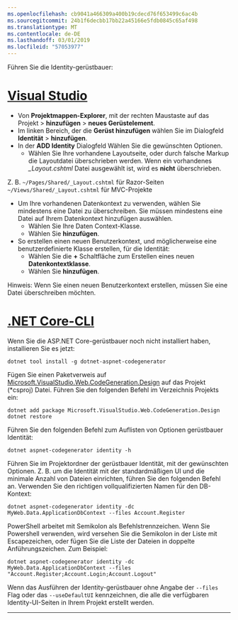 ```yaml
---
ms.openlocfilehash: cb9041a466309a400b19cdecd76f653499c6ac4b
ms.sourcegitcommit: 24b1f6decbb17bb22a45166e5fdb0845c65af498
ms.translationtype: MT
ms.contentlocale: de-DE
ms.lasthandoff: 03/01/2019
ms.locfileid: "57053977"
---
```

Führen Sie die Identity-gerüstbauer:

# <a name="visual-studiotabvisual-studio"></a>[Visual Studio](#tab/visual-studio)

* Von **Projektmappen-Explorer**, mit der rechten Maustaste auf das Projekt > **hinzufügen** > **neues Gerüstelement**.
* Im linken Bereich, der die **Gerüst hinzufügen** wählen Sie im Dialogfeld **Identität** > **hinzufügen**.
* In der **ADD Identity** Dialogfeld Wählen Sie die gewünschten Optionen.
  * Wählen Sie Ihre vorhandene Layoutseite, oder durch falsche Markup die Layoutdatei überschrieben werden. Wenn ein vorhandenes  *\_Layout.cshtml* Datei ausgewählt ist, wird es **nicht** überschrieben.

 Z. B. `~/Pages/Shared/_Layout.cshtml` für Razor-Seiten `~/Views/Shared/_Layout.cshtml` für MVC-Projekte
* Um Ihre vorhandenen Datenkontext zu verwenden, wählen Sie mindestens eine Datei zu überschreiben. Sie müssen mindestens eine Datei auf Ihrem Datenkontext hinzufügen auswählen.
  * Wählen Sie Ihre Daten Context-Klasse.
  * Wählen Sie **hinzufügen**.
* So erstellen einen neuen Benutzerkontext, und möglicherweise eine benutzerdefinierte Klasse erstellen, für die Identität:
  * Wählen Sie die **+** Schaltfläche zum Erstellen eines neuen **Datenkontextklasse**.
  * Wählen Sie **hinzufügen**.

Hinweis: Wenn Sie einen neuen Benutzerkontext erstellen, müssen Sie eine Datei überschreiben möchten.

# <a name="net-core-clitabnetcore-cli"></a>[.NET Core-CLI](#tab/netcore-cli)

Wenn Sie die ASP.NET Core-gerüstbauer noch nicht installiert haben, installieren Sie es jetzt:

```cli
dotnet tool install -g dotnet-aspnet-codegenerator
```

Fügen Sie einen Paketverweis auf [Microsoft.VisualStudio.Web.CodeGeneration.Design](https://www.nuget.org/packages/Microsoft.VisualStudio.Web.CodeGeneration.Design/) auf das Projekt (\*csproj) Datei. Führen Sie den folgenden Befehl im Verzeichnis Projekts ein:

```cli
dotnet add package Microsoft.VisualStudio.Web.CodeGeneration.Design
dotnet restore
```

Führen Sie den folgenden Befehl zum Auflisten von Optionen gerüstbauer Identität:

```cli
dotnet aspnet-codegenerator identity -h
```

Führen Sie im Projektordner der gerüstbauer Identität, mit der gewünschten Optionen. Z. B. um die Identität mit der standardmäßigen UI und die minimale Anzahl von Dateien einrichten, führen Sie den folgenden Befehl an. Verwenden Sie den richtigen vollqualifizierten Namen für den DB-Kontext:

```cli
dotnet aspnet-codegenerator identity -dc MyWeb.Data.ApplicationDbContext --files Account.Register
```

PowerShell arbeitet mit Semikolon als Befehlstrennzeichen. Wenn Sie Powershell verwenden, wird versehen Sie die Semikolon in der Liste mit Escapezeichen, oder fügen Sie die Liste der Dateien in doppelte Anführungszeichen. Zum Beispiel:

```cli
dotnet aspnet-codegenerator identity -dc MyWeb.Data.ApplicationDbContext --files "Account.Register;Account.Login;Account.Logout"
```

Wenn das Ausführen der Identity-gerüstbauer ohne Angabe der `--files` Flag oder das `--useDefaultUI` kennzeichnen, die alle die verfügbaren Identity-UI-Seiten in Ihrem Projekt erstellt werden.

-------------
